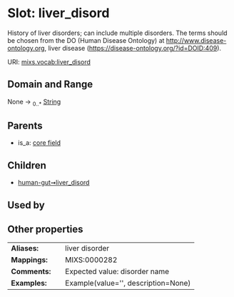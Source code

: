 
# Slot: liver_disord


History of liver disorders; can include multiple disorders. The terms should be chosen from the DO (Human Disease Ontology) at http://www.disease-ontology.org, liver disease (https://disease-ontology.org/?id=DOID:409).

URI: [mixs.vocab:liver_disord](https://w3id.org/mixs/vocab/liver_disord)


## Domain and Range

None &#8594;  <sub>0..\*</sub> [String](types/String.md)

## Parents

 *  is_a: [core field](core_field.md)

## Children

 *  [human-gut➞liver_disord](human_gut_liver_disord.md)

## Used by


## Other properties

|  |  |  |
| --- | --- | --- |
| **Aliases:** | | liver disorder |
| **Mappings:** | | MIXS:0000282 |
| **Comments:** | | Expected value: disorder name |
| **Examples:** | | Example(value='', description=None) |

